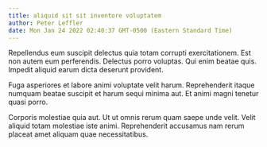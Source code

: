 ```yaml
---
title: aliquid sit sit inventore voluptatem
author: Peter Leffler
date: Mon Jan 24 2022 02:40:37 GMT-0500 (Eastern Standard Time)
---
```

Repellendus eum suscipit delectus quia totam corrupti exercitationem. Est non autem eum perferendis. Delectus porro voluptas. Qui enim beatae quis. Impedit aliquid earum dicta deserunt provident.

 Fuga asperiores et labore animi voluptate velit harum. Reprehenderit itaque numquam beatae suscipit et harum sequi minima aut. Et animi magni tenetur quasi porro.

 Corporis molestiae quia aut. Ut ut omnis rerum quam saepe unde velit. Velit aliquid totam molestiae iste animi. Reprehenderit accusamus nam rerum placeat amet aliquam quae necessitatibus.